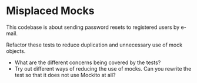 # Misplaced Mocks

This codebase is about sending password resets to registered users by e-mail.

Refactor these tests to reduce duplication and unnecessary use of mock objects.

- What are the different concerns being covered by the tests?
- Try out different ways of reducing the use of mocks. Can you rewrite the test
so that it does not use Mockito at all?
